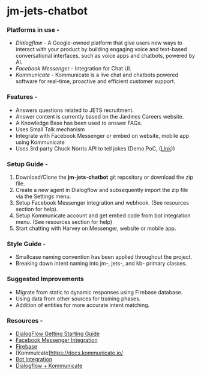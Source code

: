 # jm-jets-chatbot

### Platforms in use - 
- _Dialogflow_ - A Google-owned platform that give users new ways to interact with your product by building engaging voice and text-based     conversational interfaces, such as voice apps and chatbots, powered by AI.
- _Facebook Messenger_ - Integration for Chat UI.
- _Kommunicate_ - Kommunicate is a live chat and chatbots powered software for real-time, proactive and efficient customer support.

### Features -
- Answers questions related to JETS recruitment.
- Answer content is currently based on the Jardines Careers website.
- A Knowledge Base has been used to answer FAQs.
- Uses Small Talk mechanism
- Integrate with Facebook Messenger or embed on website, mobile app using Kommunicate
- Uses 3rd party Chuck Norris API to tell jokes (Demo PoC, ([Link](https://api.chucknorris.io/)))

### Setup Guide - 
1. Download/Clone the **jm-jets-chatbot** git repository or download the zip file.
2. Create a new agent in Dialogflow and subsequently import the zip file via the Settings menu.
3. Setup Facebook Messenger integration and webhook. (See resources section for help).
4. Setup Kommunicate account and get embed code from bot integration menu. (See resources section for help)
4. Start chatting with Harvey on Messenger, website or mobile app.

### Style Guide -
- Smallcase naming convention has been applied throughout the project.
- Breaking down intent naming into jm-, jets-, and kb- primary classes.

### Suggested Improvements
- Migrate from static to dynamic responses using Firebase database.
- Using data from other sources for training phases.
- Addition of entities for more accurate intent matching.

### Resources -

- [DialogFlow Getting Starting Guide](https://dialogflow.com/docs/getting-started)
- [Facebook Messenger Integration](https://dialogflow.com/docs/integrations/facebook)
- [Firebase](https://firebase.google.com/docs/firestore/)
- [Kommuicate]https://docs.kommunicate.io/
- [Bot Integration](https://www.kommunicate.io/blog/how-to-integrate-bot-using-dialogflow-in-kommunicate-1ac32911a7d0/)
- [Dialogflow + Kommunicate](https://www.kommunicate.io/blog/beginners-guide-to-creating-chatbots-using-dialogflow/)

